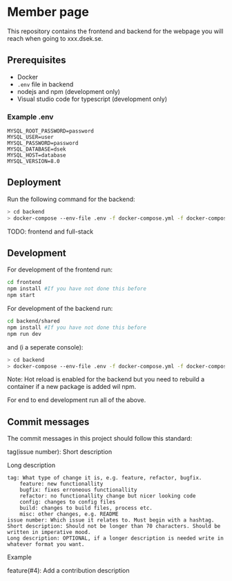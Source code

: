 # Member page
This repository contains the frontend and backend for the webpage you will reach when going to xxx.dsek.se.

## Prerequisites
- Docker
- `.env` file in backend
- nodejs and npm (development only)
- Visual studio code for typescript (development only)

### Example .env
```
MYSQL_ROOT_PASSWORD=password
MYSQL_USER=user
MYSQL_PASSWORD=password
MYSQL_DATABASE=dsek
MYSQL_HOST=database
MYSQL_VERSION=8.0
```

## Deployment
Run the following command for the backend:
```bash
> cd backend
> docker-compose --env-file .env -f docker-compose.yml -f docker-compose.prod.yml up -d --build
```

TODO: frontend and full-stack

## Development
For development of the frontend run:
```bash
cd frontend
npm install #If you have not done this before
npm start
```

For development of the backend run:
```bash
cd backend/shared
npm install #If you have not done this before
npm run dev
```
and (i a seperate console):
```bash
> cd backend
> docker-compose --env-file .env -f docker-compose.yml -f docker-compose.dev.yml up -d --build
```

Note: Hot reload is enabled for the backend but you need to rebuild a container if a new package is added wil npm.

For end to end development run all of the above.

## Commit messages

The commit messages in this project should follow this standard:

tag(issue number): Short description

Long description

    tag: What type of change it is, e.g. feature, refactor, bugfix.
        feature: new functionallity
        bugfix: fixes erroneous functionallity
        refactor: no functionallity change but nicer looking code
        config: changes to config files
        build: changes to build files, process etc.
        misc: other changes, e.g. README
    issue number: Which issue it relates to. Must begin with a hashtag.
    Short description: Should not be longer than 70 characters. Should be written in imperative mood.
    Long description: OPTIONAL, if a longer description is needed write in whatever format you want.

Example

feature(#4): Add a contribution description
